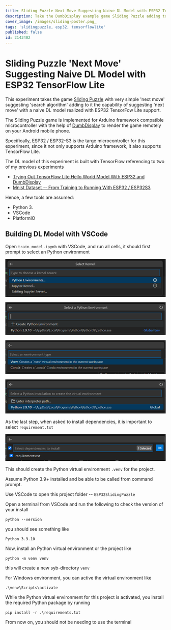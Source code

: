 ```yaml
---
title: Sliding Puzzle Next Move Suggesting Naive DL Model with ESP32 TensorFlow Lite
description: Take the DumbDisplay example game Sliding Puzzle adding to it AI option for next move
cover_image: /images/sliding-poster.png_
tags: 'slidingpuzzle, esp32, tensorflowlite'
published: false
id: 2143402
---
```





# Sliding Puzzle 'Next Move' Suggesting Naive DL Model with ESP32 TensorFlow Lite

This experiment takes the game [Sliding Puzzle](https://github.com/trevorwslee/Arduino-DumbDisplay/blob/master/examples/sliding_puzzle_w_suggest/sliding_puzzle_w_suggest.ino)
with very simple 'next move' suggesting 'search algorithm' adding to it the capability of suggesting 'next move' with a naive DL model realized with ESP32 TensorFow Lite support.

The Sliding Puzzle game is implemented for Arduino framework compatible microcontroller with the help of [DumbDisplay](https://github.com/trevorwslee/Arduino-DumbDisplay) to render the game remotely on your Android mobile phone.

Specifically, ESP32 / ESP32-S3 is the targe microcontroller for this experiment, since it not only supports Arduino framework, it also supports TensorFlow Lite.

The DL model of this experiment is built with TensorFlow referencing to two of my previous experiments
* [Trying Out TensorFlow Lite Hello World Model With ESP32 and DumbDisplay](https://www.instructables.com/Trying-Out-TensorFlow-Lite-Hello-World-Model-With-/)
* [Mnist Dataset -- From Training to Running With ESP32 / ESP32S3](https://www.instructables.com/Mnist-Dataset-From-Training-to-Running-With-ESP32-/)

Hence, a few tools are assumed:
* Python 3.
* VSCode
* PlatformIO


## Building DL Model with VSCode

Open `train_model.ipynb` with VSCode, and run all cells, it should first prompt to select an Python environment 

![](.README_images/9b64af69.png)

![](.README_images/3f4990e9.png)

![](.README_images/1ce7a270.png)

![](.README_images/7433b84a.png)

As the last step, when asked to install dependencies, it is important to select `requirement.txt`

![](.README_images/f8659f51.png)


This should create the Python virtual environment `.venv` for the project.



Assume Python 3.9+ installed and be able to be called from command prompt.

Use VSCode to open this project folder -- `ESP32SlidingPuzzle`

Open a terminal from VSCode and run the following to check the version of your install 
```
python --version
```

you should see something like
```
Python 3.9.10
```

Now, install an Python virtual environment or the project like
```
python -m venv venv
```

this will create a new syb-directory `venv`

For Windows environment, you can active the virtual environment like
```
.\venv\Scripts\activate
```

While the Python virtual environment for this project is activated, you install the required Python package by running
```
pip install -r .\requirements.txt
```

From now on, you should not be needing to use the terminal
